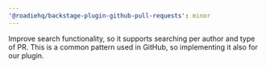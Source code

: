 ```yaml
---
'@roadiehq/backstage-plugin-github-pull-requests': minor
---
```


Improve search functionality, so it supports searching per author and type of PR. This is a common pattern used in GitHub, so implementing it also for our plugin.
